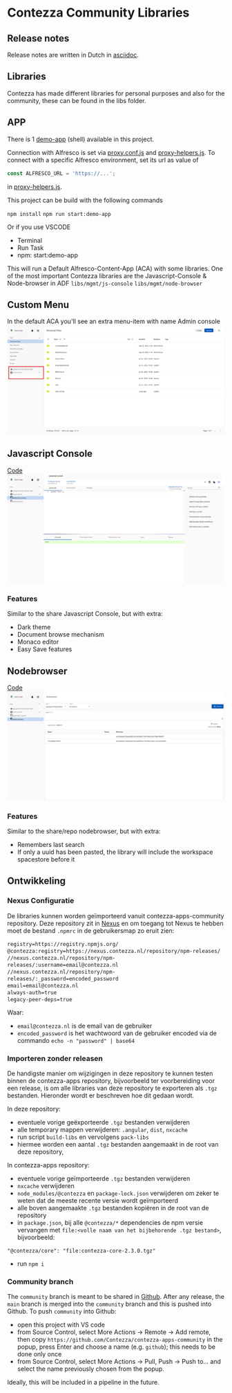 # Contezza Community Libraries

## Release notes

Release notes are written in Dutch in [asciidoc](docs/src/docs/asciidoc/contezza-apps-community.adoc).

## Libraries

Contezza has made different libraries for personal purposes and also for the community, these can be found in the libs folder.

## APP

There is 1 [demo-app](apps/demo-app) (shell) available in this project.

Connection with Alfresco is set via [proxy.conf.js](apps/demo-app/proxy.conf.js) and [proxy-helpers.js](proxy-helpers.js). To connect with a specific Alfresco environment, set its url as value of
```js
const ALFRESCO_URL = 'https://...';
```
in [proxy-helpers.js](proxy-helpers.js).

This project can be build with the following commands

`npm install`
`npm run start:demo-app`

Or if you use VSCODE
- Terminal
- Run Task
- npm: start:demo-app

This will run a Default Alfresco-Content-App (ACA) with some libraries.
One of the most important Contezza libraries are the Javascript-Console & Node-browser in ADF
`libs/mgmt/js-console`
`libs/mgmt/node-browser`

## Custom Menu
In the default ACA you'll see an extra menu-item with name Admin console
![Menu Item](docs/src/docs/asciidoc/images/Personal%20Files%20-%20Demo%20App-%20extra%20Menu%20Item.png "Menu Item")

## Javascript Console
[Code](libs/mgmt/js-console)
![Javascript Console](docs/src/docs/asciidoc/images/Personal%20Files%20-%20Demo%20App-%20Javascript%20console.png "Javascript Console")

### Features
Similar to the share Javascript Console, but with extra:
- Dark theme
- Document browse mechanism
- Monaco editor
- Easy Save features

## Nodebrowser
[Code](libs/mgmt/node-browser)
![Nodebrowser](docs/src/docs/asciidoc/images/Personal%20Files%20-%20Demo%20App-%20Nodebrowser.png "Nodebrowser")

### Features
Similar to the share/repo nodebrowser, but with extra:
- Remembers last search
- If only a uuid has been pasted, the library will include the workspace spacestore before it

## Ontwikkeling

### Nexus Configuratie

De libraries kunnen worden geïmporteerd vanuit contezza-apps-community repository. Deze repository zit in [Nexus](https://nexus.contezza.nl) en om toegang tot Nexus te hebben moet de bestand `.npmrc` in de gebruikersmap zo eruit zien:

```
registry=https://registry.npmjs.org/
@contezza:registry=https://nexus.contezza.nl/repository/npm-releases/
//nexus.contezza.nl/repository/npm-releases/:username=email@contezza.nl
//nexus.contezza.nl/repository/npm-releases/:_password=encoded_password
email=email@contezza.nl
always-auth=true
legacy-peer-deps=true
```

Waar:
* `email@contezza.nl` is de email van de gebruiker
* `encoded_password` is het wachtwoord van de gebruiker encoded via de commando `echo -n "password" | base64`

### Importeren zonder releasen

De handigste manier om wijzigingen in deze repository te kunnen testen binnen de contezza-apps repository, bijvoorbeeld ter voorbereiding voor een release, is om alle libraries van deze repository te exporteren als `.tgz` bestanden. Hieronder wordt er beschreven hoe dit gedaan wordt.

In deze repository:
* eventuele vorige geëxporteerde `.tgz` bestanden verwijderen
* alle temporary mappen verwijderen: `.angular`, `dist`, `nxcache`
* run script `build-libs` en vervolgens `pack-libs`
* hiermee worden een aantal `.tgz` bestanden aangemaakt in de root van deze repository,

In contezza-apps repository:
* eventuele vorige geïmporteerde `.tgz` bestanden verwijderen
* `nxcache` verwijderen
* `node_modules/@contezza` en `package-lock.json` verwijderen om zeker te weten dat de meeste recente versie wordt geïmporteerd
* alle boven aangemaakte `.tgz` bestanden kopiëren in de root van de repository
* in `package.json`, bij alle `@contezza/*` dependencies de npm versie vervangen met `file:<volle naam van het bijbehorende .tgz bestand>`, bijvoorbeeld:
```
"@contezza/core": "file:contezza-core-2.3.0.tgz"
```
* run `npm i`

### Community branch

The `community` branch is meant to be shared in [Github](https://github.com/Contezza/contezza-apps-community). After any release, the `main` branch is merged into the `community` branch and this is pushed into Github. To push `community` into Github:
* open this project with VS code
* from Source Control, select More Actions -> Remote -> Add remote, then copy `https://github.com/Contezza/contezza-apps-community` in the popup, press Enter and choose a name (e.g. `github`); this needs to be done only once
* from Source Control, select More Actions -> Pull, Push -> Push to... and select the name previously chosen from the popup.

Ideally, this will be included in a pipeline in the future. 

